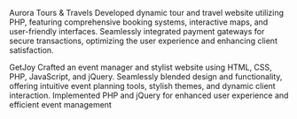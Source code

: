 Aurora Tours & Travels
Developed dynamic tour and travel website utilizing PHP, featuring comprehensive booking systems, interactive maps, and user-friendly interfaces.
Seamlessly integrated payment gateways for secure transactions, optimizing the user experience and enhancing client satisfaction.

GetJoy
Crafted an event manager and stylist website using HTML, CSS, PHP, JavaScript, and jQuery. Seamlessly blended design and functionality, offering intuitive event planning tools, stylish themes, and dynamic client interaction. Implemented PHP and jQuery for enhanced user experience and efficient event management
